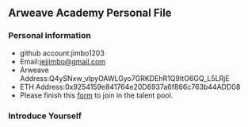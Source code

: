 ## Arweave Academy Personal File

### Personal information

- github account:jimbo1203
- Email:jejjimbo@gmail.com
- Arweave Address:Q4ySNxw_vlpyOAWLGyo7GRKDEhR1Q9ItO6GQ_L5LRjE
- ETH Address:0x9254159e841764e20D6937a6f866c763b44ADD08
- Please finish this [form](https://docs.google.com/forms/d/e/1FAIpQLSfWA5fIIcBgmRppm3jNz5vmf9Mai_QMVil-2pO4r7YKn_Zhtw/viewform?usp=sf_link) to join in the talent pool.

### Introduce Yourself

